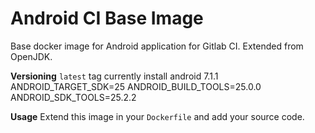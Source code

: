 # Android CI Base Image
Base docker image for Android application for Gitlab CI. Extended from OpenJDK.

**Versioning**
`latest` tag currently install android 7.1.1
ANDROID_TARGET_SDK=25
ANDROID_BUILD_TOOLS=25.0.0
ANDROID_SDK_TOOLS=25.2.2

**Usage**
Extend this image in your `Dockerfile` and add your source code.
